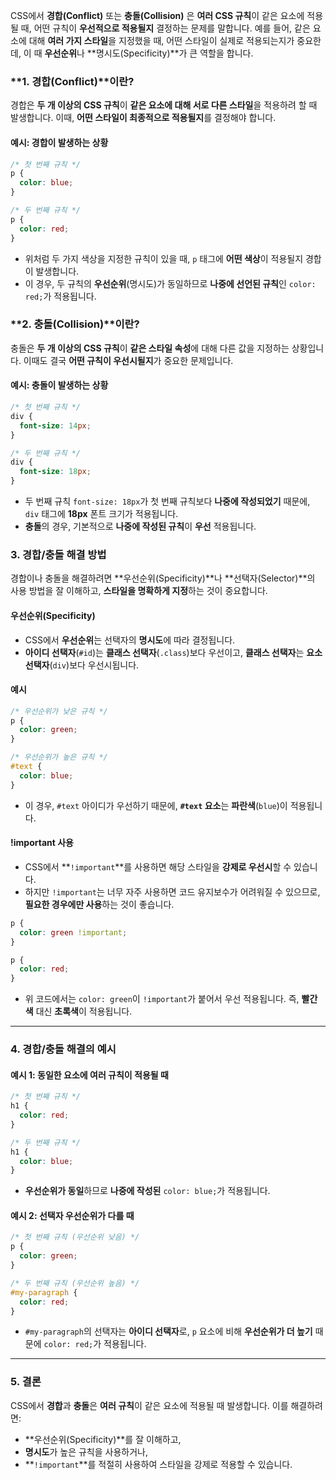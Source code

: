 CSS에서 **경합(Conflict)** 또는 **충돌(Collision)** 은 **여러 CSS 규칙**이 같은 요소에 적용될 때, 어떤 규칙이 **우선적으로 적용될지** 결정하는 문제를 말합니다. 예를 들어, 같은 요소에 대해 **여러 가지 스타일**을 지정했을 때, 어떤 스타일이 실제로 적용되는지가 중요한데, 이 때 **우선순위**나 **명시도(Specificity)**가 큰 역할을 합니다.

### **1. 경합(Conflict)**이란?

경합은 **두 개 이상의 CSS 규칙**이 **같은 요소에 대해 서로 다른 스타일**을 적용하려 할 때 발생합니다. 이때, **어떤 스타일이 최종적으로 적용될지**를 결정해야 합니다.

#### 예시: 경합이 발생하는 상황

```css
/* 첫 번째 규칙 */
p {
  color: blue;
}

/* 두 번째 규칙 */
p {
  color: red;
}
```

- 위처럼 두 가지 색상을 지정한 규칙이 있을 때, `p` 태그에 **어떤 색상**이 적용될지 경합이 발생합니다.
- 이 경우, 두 규칙의 **우선순위**(명시도)가 동일하므로 **나중에 선언된 규칙**인 `color: red;`가 적용됩니다.

### **2. 충돌(Collision)**이란?

충돌은 **두 개 이상의 CSS 규칙**이 **같은 스타일 속성**에 대해 다른 값을 지정하는 상황입니다. 이때도 결국 **어떤 규칙이 우선시될지**가 중요한 문제입니다.

#### 예시: 충돌이 발생하는 상황

```css
/* 첫 번째 규칙 */
div {
  font-size: 14px;
}

/* 두 번째 규칙 */
div {
  font-size: 18px;
}
```

- 두 번째 규칙 `font-size: 18px`가 첫 번째 규칙보다 **나중에 작성되었기** 때문에, `div` 태그에 **18px** 폰트 크기가 적용됩니다.
- **충돌**의 경우, 기본적으로 **나중에 작성된 규칙**이 **우선** 적용됩니다.

### **3. 경합/충돌 해결 방법**

경합이나 충돌을 해결하려면 **우선순위(Specificity)**나 **선택자(Selector)**의 사용 방법을 잘 이해하고, **스타일을 명확하게 지정**하는 것이 중요합니다.

#### **우선순위(Specificity)**

- CSS에서 **우선순위**는 선택자의 **명시도**에 따라 결정됩니다.
- **아이디 선택자**(`#id`)는 **클래스 선택자**(`.class`)보다 우선이고, **클래스 선택자**는 **요소 선택자**(`div`)보다 우선시됩니다.

#### **예시**

```css
/* 우선순위가 낮은 규칙 */
p {
  color: green;
}

/* 우선순위가 높은 규칙 */
#text {
  color: blue;
}
```

- 이 경우, `#text` 아이디가 우선하기 때문에, **`#text` 요소**는 **파란색**(`blue`)이 적용됩니다.

#### **!important 사용**

- CSS에서 **`!important`**를 사용하면 해당 스타일을 **강제로 우선시**할 수 있습니다.
- 하지만 `!important`는 너무 자주 사용하면 코드 유지보수가 어려워질 수 있으므로, **필요한 경우에만 사용**하는 것이 좋습니다.

```css
p {
  color: green !important;
}

p {
  color: red;
}
```

- 위 코드에서는 `color: green`이 `!important`가 붙어서 우선 적용됩니다. 즉, **빨간색** 대신 **초록색**이 적용됩니다.

---

### **4. 경합/충돌 해결의 예시**

#### 예시 1: 동일한 요소에 여러 규칙이 적용될 때

```css
/* 첫 번째 규칙 */
h1 {
  color: red;
}

/* 두 번째 규칙 */
h1 {
  color: blue;
}
```

- **우선순위가 동일**하므로 **나중에 작성된** `color: blue;`가 적용됩니다.

#### 예시 2: 선택자 우선순위가 다를 때

```css
/* 첫 번째 규칙 (우선순위 낮음) */
p {
  color: green;
}

/* 두 번째 규칙 (우선순위 높음) */
#my-paragraph {
  color: red;
}
```

- `#my-paragraph`의 선택자는 **아이디 선택자**로, `p` 요소에 비해 **우선순위가 더 높기** 때문에 `color: red;`가 적용됩니다.

---

### **5. 결론**

CSS에서 **경합**과 **충돌**은 **여러 규칙**이 같은 요소에 적용될 때 발생합니다. 이를 해결하려면:

- **우선순위(Specificity)**를 잘 이해하고,
- **명시도**가 높은 규칙을 사용하거나,
- **`!important`**를 적절히 사용하여 스타일을 강제로 적용할 수 있습니다.
